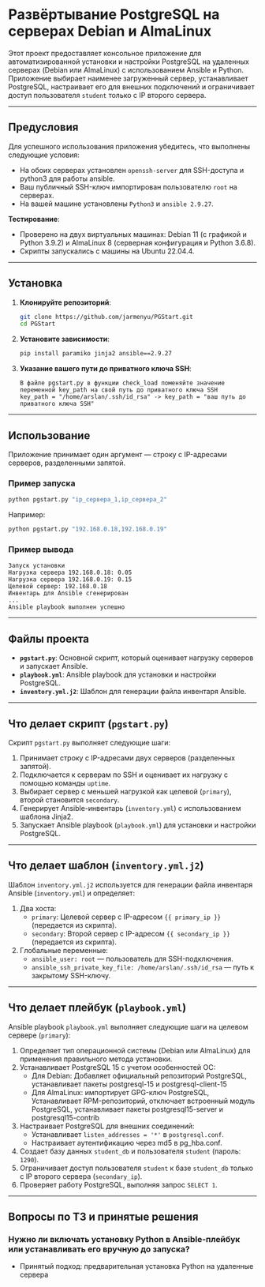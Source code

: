 
# Развёртывание PostgreSQL на серверах Debian и AlmaLinux

Этот проект предоставляет консольное приложение для автоматизированной установки и настройки PostgreSQL на удаленных серверах (Debian или AlmaLinux) с использованием Ansible и Python. Приложение выбирает наименее загруженный сервер, устанавливает PostgreSQL, настраивает его для внешних подключений и ограничивает доступ пользователя `student` только с IP второго сервера.

---

## Предусловия

Для успешного использования приложения убедитесь, что выполнены следующие условия:

- На обоих серверах установлен `openssh-server` для SSH-доступа и python3 для работы ansible.
- Ваш публичный SSH-ключ импортирован пользователю `root` на серверах.
- На вашей машине установлены `Python3` и `ansible 2.9.27`.

**Тестирование**:
- Проверено на двух виртуальных машинах: Debian 11 (с графикой и Python 3.9.2) и AlmaLinux 8 (серверная конфигурация и Python 3.6.8).
- Скрипты запускались с машины на Ubuntu 22.04.4.

---

## Установка

1. **Клонируйте репозиторий**:
   ```bash
   git clone https://github.com/jarmenyu/PGStart.git
   cd PGStart
   ```

2. **Установите зависимости**:
   ```bash
   pip install paramiko jinja2 ansible==2.9.27

   ```

3. **Указание вашего пути до приватного ключа SSH**:
   ```
   В файле pgstart.py в функции check_load поменяйте значение переменной key_path на свой путь до приватного ключа SSH
   key_path = "/home/arslan/.ssh/id_rsa" -> key_path = "ваш путь до приватного ключа SSH"

   ```

---

## Использование

Приложение принимает один аргумент — строку с IP-адресами серверов, разделенными запятой.

### Пример запуска
```bash
python pgstart.py "ip_сервера_1,ip_сервера_2"
```

Например:
```bash
python pgstart.py "192.168.0.18,192.168.0.19"
```

### Пример вывода
```
Запуск установки
Нагрузка сервера 192.168.0.18: 0.05
Нагрузка сервера 192.168.0.19: 0.15
Целевой сервер: 192.168.0.18
Инвентарь для Ansible сгенерирован
...
Ansible playbook выполнен успешно
```

---

## Файлы проекта

- **`pgstart.py`**: Основной скрипт, который оценивает нагрузку серверов и запускает Ansible.
- **`playbook.yml`**: Ansible playbook для установки и настройки PostgreSQL.
- **`inventory.yml.j2`**: Шаблон для генерации файла инвентаря Ansible.

---

## Что делает скрипт (`pgstart.py`)

Скрипт `pgstart.py` выполняет следующие шаги:

1. Принимает строку с IP-адресами двух серверов (разделенных запятой).
2. Подключается к серверам по SSH и оценивает их нагрузку с помощью команды `uptime`.
3. Выбирает сервер с меньшей нагрузкой как целевой (`primary`), второй становится `secondary`.
4. Генерирует Ansible-инвентарь (`inventory.yml`) с использованием шаблона Jinja2.
5. Запускает Ansible playbook (`playbook.yml`) для установки и настройки PostgreSQL.

---

## Что делает шаблон (`inventory.yml.j2`)

Шаблон `inventory.yml.j2` используется для генерации файла инвентаря Ansible (`inventory.yml`) и определяет:

1. Два хоста:
   - `primary`: Целевой сервер с IP-адресом `{{ primary_ip }}` (передается из скрипта).
   - `secondary`: Второй сервер с IP-адресом `{{ secondary_ip }}` (передается из скрипта).
2. Глобальные переменные:
   - `ansible_user: root` — пользователь для SSH-подключения.
   - `ansible_ssh_private_key_file: /home/arslan/.ssh/id_rsa` — путь к закрытому SSH-ключу.
---

## Что делает плейбук (`playbook.yml`)

Ansible playbook `playbook.yml` выполняет следующие шаги на целевом сервере (`primary`):

1. Определяет тип операционной системы (Debian или AlmaLinux) для применения правильного метода установки.
2. Устанавливает PostgreSQL 15 с учетом особенностей ОС:
   - Для Debian: Добавляет официальный репозиторий PostgreSQL, устанавливает пакеты postgresql-15 и postgresql-client-15
   - Для AlmaLinux: импортирует GPG-ключ PostgreSQL, Устанавливает RPM-репозиторий, отключает встроенный модуль PostgreSQL, устанавливает пакеты postgresql15-server и postgresql15-contrib
3. Настраивает PostgreSQL для внешних соединений:
   - Устанавливает `listen_addresses = '*'` в `postgresql.conf`.
   - Настраивает аутентификацию через md5 в pg_hba.conf.
4. Создает базу данных `student_db` и пользователя `student` (пароль: `1290`).
5. Ограничивает доступ пользователя `student` к базе `student_db` только с IP второго сервера (`secondary_ip`).
6. Проверяет работу PostgreSQL, выполняя запрос `SELECT 1`.

---

## Вопросы по ТЗ и принятые решения

### Нужно ли включать установку Python в Ansible-плейбук или устанавливать его вручную до запуска?
- Принятый подход: предварительная установка Python на удаленные сервера
